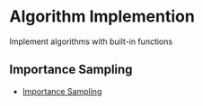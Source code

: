 # Algorithm Implemention
Implement algorithms with built-in functions

## Importance Sampling
- [Importance Sampling](https://medium.com/@zhangyue9306/importance-sampling-introduction-e76b2c32e744)
